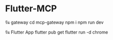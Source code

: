# Flutter-MCP

รัน gateway 
cd mcp-gateway
npm i
npm run dev

รัน Flutter App
flutter pub get
flutter run -d chrome